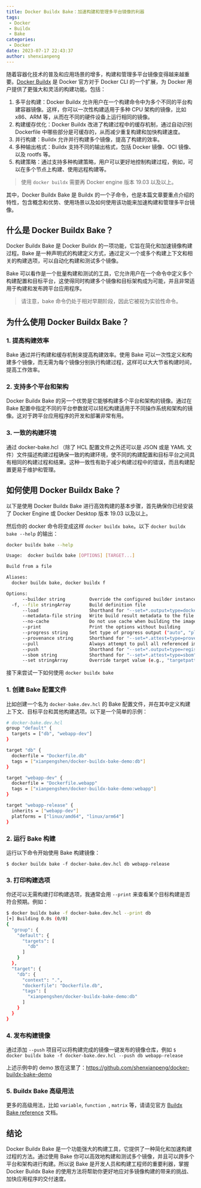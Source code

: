 ```yaml
---
title: Docker Buildx Bake：加速构建和管理多平台镜像的利器
tags:
 - Docker
 - Buildx
 - Bake 
categories:
 - Docker
date: 2023-07-17 22:43:37
author: shenxianpeng
---
```


随着容器化技术的普及和应用场景的增多，构建和管理多平台镜像变得越来越重要。[Docker Buildx](https://github.com/docker/buildx) 是 Docker 官方对于 Docker CLI 的一个扩展，为 Docker 用户提供了更强大和灵活的构建功能。包括：

1. 多平台构建：Docker Buildx 允许用户在一个构建命令中为多个不同的平台构建容器镜像。这样，你可以一次性构建适用于多种 CPU 架构的镜像，比如 x86、ARM 等，从而在不同的硬件设备上运行相同的镜像。
2. 构建缓存优化：Docker Buildx 改进了构建过程中的缓存机制，通过自动识别 Dockerfile 中哪些部分是可缓存的，从而减少重复构建和加快构建速度。
3. 并行构建：Buildx 允许并行构建多个镜像，提高了构建的效率。
4. 多种输出格式：Buildx 支持不同的输出格式，包括 Docker 镜像、OCI 镜像、以及 rootfs 等。
5. 构建策略：通过支持多种构建策略，用户可以更好地控制构建过程，例如，可以在多个节点上构建、使用远程构建等。

> 使用 `docker buildx` 需要再 Docker engine 版本 19.03 以及以上。

其中，Docker Buildx Bake 是 Buildx 的一个子命令，也是本篇文章要重点介绍的特性，包含概念和优势、使用场景以及如何使用该功能来加速构建和管理多平台镜像。

## 什么是 Docker Buildx Bake？

Docker Buildx Bake 是 Docker Buildx 的一项功能，它旨在简化和加速镜像构建过程。Bake 是一种声明式的构建定义方式，通过定义一个或多个构建上下文和相关的构建选项，可以自动化构建和测试多个镜像。

Bake 可以看作是一个批量构建和测试的工具，它允许用户在一个命令中定义多个构建配置和目标平台，这使得同时构建多个镜像和目标架构成为可能，并且非常适用于构建和发布跨平台应用程序。

> 请注意，bake 命令仍处于相对早期阶段，因此它被视为实验性命令。

## 为什么使用 Docker Buildx Bake？

### 1. 提高构建效率

Bake 通过并行构建和缓存机制来提高构建效率。使用 Bake 可以一次性定义和构建多个镜像，而无需为每个镜像分别执行构建过程，这样可以大大节省构建时间，提高工作效率。

### 2. 支持多个平台和架构

Docker Buildx Bake 的另一个优势是它能够构建多个平台和架构的镜像。通过在 Bake 配置中指定不同的平台参数就可以轻松构建适用于不同操作系统和架构的镜像。这对于跨平台应用程序的开发和部署非常有用。

### 3. 一致的构建环境

通过 docker-bake.hcl （除了 HCL 配置文件之外还可以是 JSON 或是 YAML 文件）文件描述构建过程确保一致的构建环境，使不同的构建配置和目标平台之间具有相同的构建过程和结果。这种一致性有助于减少构建过程中的错误，而且构建配置更易于维护和管理。

## 如何使用 Docker Buildx Bake？

以下是使用 Docker Buildx Bake 进行高效构建的基本步骤，首先确保你已经安装了 Docker Engine 或 Docker Desktop 版本 19.03 以及以上。

然后你的 docker 命令将变成这样 `docker buildx bake`。以下 `docker buildx bake --help` 的输出：

```bash
docker buildx bake --help

Usage:  docker buildx bake [OPTIONS] [TARGET...]

Build from a file

Aliases:
  docker buildx bake, docker buildx f

Options:
      --builder string         Override the configured builder instance
  -f, --file stringArray       Build definition file
      --load                   Shorthand for "--set=*.output=type=docker"
      --metadata-file string   Write build result metadata to the file
      --no-cache               Do not use cache when building the image
      --print                  Print the options without building
      --progress string        Set type of progress output ("auto", "plain", "tty"). Use plain to show container output (default "auto")
      --provenance string      Shorthand for "--set=*.attest=type=provenance"
      --pull                   Always attempt to pull all referenced images
      --push                   Shorthand for "--set=*.output=type=registry"
      --sbom string            Shorthand for "--set=*.attest=type=sbom"
      --set stringArray        Override target value (e.g., "targetpattern.key=value")
```

接下来尝试一下如何使用  `docker buildx bake`

### 1. 创建 Bake 配置文件

比如创建一个名为 `docker-bake.dev.hcl` 的 Bake 配置文件，并在其中定义构建上下文、目标平台和其他构建选项。以下是一个简单的示例：

```bash
# docker-bake.dev.hcl
group "default" {
  targets = ["db", "webapp-dev"]
}

target "db" {
  dockerfile = "Dockerfile.db"
  tags = ["xianpengshen/docker-buildx-bake-demo:db"]
}

target "webapp-dev" {
  dockerfile = "Dockerfile.webapp"
  tags = ["xianpengshen/docker-buildx-bake-demo:webapp"]
}

target "webapp-release" {
  inherits = ["webapp-dev"]
  platforms = ["linux/amd64", "linux/arm64"]
}
```

### 2. 运行 Bake 构建

运行以下命令开始使用 Bake 构建镜像：

`$ docker buildx bake -f docker-bake.dev.hcl db webapp-release`

### 3. 打印构建选项

你还可以无需构建打印构建选项，我通常会用 `--print` 来查看某个目标构建是否符合预期。例如：

```bash
$ docker buildx bake -f docker-bake.dev.hcl --print db
[+] Building 0.0s (0/0)                                                                                                                                                                                                   
{
  "group": {
    "default": {
      "targets": [
        "db"
      ]
    }
  },
  "target": {
    "db": {
      "context": ".",
      "dockerfile": "Dockerfile.db",
      "tags": [
        "xianpengshen/docker-buildx-bake-demo:db"
      ]
    }
  }
}
```

### 4. 发布构建镜像

通过添加 `--push` 项目可以将构建完成的镜像一键发布的镜像仓库，例如 `$ docker buildx bake -f docker-bake.dev.hcl --push db webapp-release`

上述示例中的 demo 放在这里了：https://github.com/shenxianpeng/docker-buildx-bake-demo

### 5. Buildx Bake 高级用法

更多的高级用法，比如 `variable`, `function `, `matrix` 等，请请见官方 [Buildx Bake reference](https://docs.docker.com/build/bake/reference/) 文档。

## 结论

Docker Buildx Bake 是一个功能强大的构建工具，它提供了一种简化和加速构建过程的方法。通过使用 Bake 你可以高效地构建和测试多个镜像，并且可以跨多个平台和架构进行构建。所以说 Bake 是开发人员和构建工程师的重要利器，掌握 Docker Buildx Bake 的使用方法将帮助你更好地应对多镜像构建的带来的挑战、加快应用程序的交付速度。
